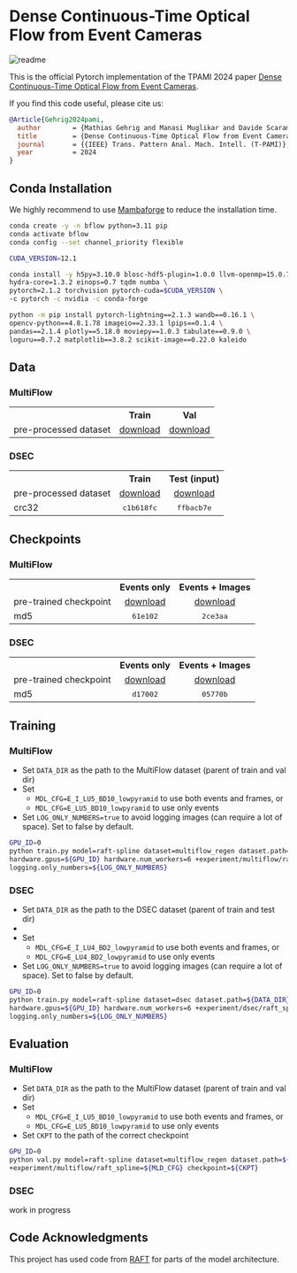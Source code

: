 # Dense Continuous-Time Optical Flow from Event Cameras

![readme](https://github.com/uzh-rpg/bflow/assets/6841681/2b8c7a7f-3c75-49d4-85cd-51c78b0884d3)

This is the official Pytorch implementation of the TPAMI 2024 paper [Dense Continuous-Time Optical Flow from Event Cameras](https://arxiv.org/abs/2203.13674).

If you find this code useful, please cite us:
```bibtex
@Article{Gehrig2024pami,
  author        = {Mathias Gehrig and Manasi Muglikar and Davide Scaramuzza},
  title         = {Dense Continuous-Time Optical Flow from Event Cameras},
  journal       = {{IEEE} Trans. Pattern Anal. Mach. Intell. (T-PAMI)},
  year          = 2024
}
```

## Conda Installation
We highly recommend to use [Mambaforge](https://github.com/conda-forge/miniforge#mambaforge) to reduce the installation time.
```Bash
conda create -y -n bflow python=3.11 pip
conda activate bflow
conda config --set channel_priority flexible

CUDA_VERSION=12.1

conda install -y h5py=3.10.0 blosc-hdf5-plugin=1.0.0 llvm-openmp=15.0.7 \
hydra-core=1.3.2 einops=0.7 tqdm numba \
pytorch=2.1.2 torchvision pytorch-cuda=$CUDA_VERSION \
-c pytorch -c nvidia -c conda-forge

python -m pip install pytorch-lightning==2.1.3 wandb==0.16.1 \
opencv-python==4.8.1.78 imageio==2.33.1 lpips==0.1.4 \
pandas==2.1.4 plotly==5.18.0 moviepy==1.0.3 tabulate==0.9.0 \
loguru==0.7.2 matplotlib==3.8.2 scikit-image==0.22.0 kaleido
```
## Data
### MultiFlow
<table><tbody>
<th valign="bottom"></th>
<th valign="bottom">Train</th>
<th valign="bottom">Val</th>
<tr><td align="left">pre-processed dataset</td>
<td align="center"><a href="https://download.ifi.uzh.ch/rpg/bflow/multiflow/train.tar">download</a></td>
<td align="center"><a href="https://download.ifi.uzh.ch/rpg/bflow/multiflow/test.tar">download</a></td>
</tr>
</tbody></table>

### DSEC
<table><tbody>
<th valign="bottom"></th>
<th valign="bottom">Train</th>
<th valign="bottom">Test (input)</th>
<tr><td align="left">pre-processed dataset</td>
<td align="center"><a href="https://download.ifi.uzh.ch/rpg/bflow/DSEC/train.tar">download</a></td>
<td align="center"><a href="https://download.ifi.uzh.ch/rpg/bflow/DSEC/test.tar">download</a></td>
</tr>
<tr><td align="left">crc32</td>
<td align="center"><tt>c1b618fc</tt></td>
<td align="center"><tt>ffbacb7e</tt></td>
</tr>
</tbody></table>

## Checkpoints

### MultiFlow

<table><tbody>
<th valign="bottom"></th>
<th valign="bottom">Events only</th>
<th valign="bottom">Events + Images</th>
<tr><td align="left">pre-trained checkpoint</td>
<td align="center"><a href="https://download.ifi.uzh.ch/rpg/bflow/checkpoints/multiflow/E_LU5_BD10.ckpt">download</a></td>
<td align="center"><a href="https://download.ifi.uzh.ch/rpg/bflow/checkpoints/multiflow/E_I_LU5_BD10.ckpt">download</a></td>
</tr>
<tr><td align="left">md5</td>
<td align="center"><tt>61e102</tt></td>
<td align="center"><tt>2ce3aa</tt></td>
</tr>
</tbody></table>

### DSEC

<table><tbody>
<th valign="bottom"></th>
<th valign="bottom">Events only</th>
<th valign="bottom">Events + Images</th>
<tr><td align="left">pre-trained checkpoint</td>
<td align="center"><a href="https://download.ifi.uzh.ch/rpg/bflow/checkpoints/dsec/E_LU4_BD2.ckpt">download</a></td>
<td align="center"><a href="https://download.ifi.uzh.ch/rpg/bflow/checkpoints/dsec/E_I_LU4_BD2.ckpt">download</a></td>
</tr>
<tr><td align="left">md5</td>
<td align="center"><tt>d17002</tt></td>
<td align="center"><tt>05770b</tt></td>
</tr>
</tbody></table>


## Training

### MultiFlow
- Set `DATA_DIR` as the path to the MultiFlow dataset (parent of train and val dir)
- Set
    - `MDL_CFG=E_I_LU5_BD10_lowpyramid` to use both events and frames, or
    - `MDL_CFG=E_LU5_BD10_lowpyramid` to use only events
- Set `LOG_ONLY_NUMBERS=true` to avoid logging images (can require a lot of space). Set to false by default.

```Bash
GPU_ID=0
python train.py model=raft-spline dataset=multiflow_regen dataset.path=${DATA_DIR} wandb.group_name=multiflow \
hardware.gpus=${GPU_ID} hardware.num_workers=6 +experiment/multiflow/raft_spline=${MLD_CFG} \
logging.only_numbers=${LOG_ONLY_NUMBERS}
```

### DSEC
- Set `DATA_DIR` as the path to the DSEC dataset (parent of train and test dir)
- 
- Set
  - `MDL_CFG=E_I_LU4_BD2_lowpyramid` to use both events and frames, or
  - `MDL_CFG=E_LU4_BD2_lowpyramid` to use only events
- Set `LOG_ONLY_NUMBERS=true` to avoid logging images (can require a lot of space). Set to false by default.

```Bash
GPU_ID=0
python train.py model=raft-spline dataset=dsec dataset.path=${DATA_DIR} wandb.group_name=dsec \
hardware.gpus=${GPU_ID} hardware.num_workers=6 +experiment/dsec/raft_spline=${MLD_CFG} \
logging.only_numbers=${LOG_ONLY_NUMBERS}
```

## Evaluation 

### MultiFlow
- Set `DATA_DIR` as the path to the MultiFlow dataset (parent of train and val dir)
- Set
  - `MDL_CFG=E_I_LU5_BD10_lowpyramid` to use both events and frames, or
  - `MDL_CFG=E_LU5_BD10_lowpyramid` to use only events
- Set `CKPT` to the path of the correct checkpoint

```Bash
GPU_ID=0
python val.py model=raft-spline dataset=multiflow_regen dataset.path=${DATA_DIR} hardware.gpus=${GPU_ID} \
+experiment/multiflow/raft_spline=${MLD_CFG} checkpoint=${CKPT}
```

### DSEC

work in progress

## Code Acknowledgments
This project has used code from [RAFT](https://github.com/princeton-vl/RAFT) for parts of the model architecture.
